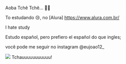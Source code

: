 Aoba Tchê Tchê... 🐂🤠

To estudando 😢, no [Alura] https://www.alura.com.br/

I hate study

Estudo español, pero prefiero el español do que ingles;

você pode me seguir no instagram @eujoao12_ 

![](https://media.tenor.com/-Oo9YBTLsvkAAAAd/michael-myers-halloween.gif)
 Tchauuuuuuuuuuu!
